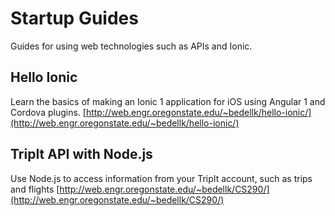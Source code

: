 # Startup Guides
Guides for using web technologies such as APIs and Ionic.

## Hello Ionic
Learn the basics of making an Ionic 1 application for iOS using Angular 1 and Cordova plugins.
[http://web.engr.oregonstate.edu/~bedellk/hello-ionic/](http://web.engr.oregonstate.edu/~bedellk/hello-ionic/)

## TripIt API with Node.js
Use Node.js to access information from your TripIt account, such as trips and flights
[http://web.engr.oregonstate.edu/~bedellk/CS290/](http://web.engr.oregonstate.edu/~bedellk/CS290/)
